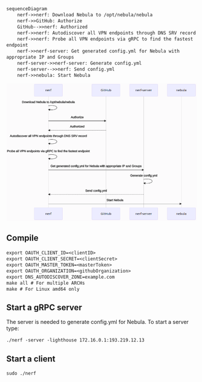 ```
sequenceDiagram
    nerf->>nerf: Download Nebula to /opt/nebula/nebula
    nerf->>GitHub: Authorize
    GitHub-->>nerf: Authorized
    nerf->>nerf: Autodiscover all VPN endpoints through DNS SRV record
    nerf->>nerf: Probe all VPN endpoints via gRPC to find the fastest endpoint
    nerf->>nerf-server: Get generated config.yml for Nebula with appropriate IP and Groups
    nerf-server->>nerf-server: Generate config.yml
    nerf-server-->>nerf: Send config.yml
    nerf->>nebula: Start Nebula
```

![](/sequence.png)

## Compile

```
export OAUTH_CLIENT_ID=<clientID>
export OAUTH_CLIENT_SECRET=<clientSecret>
export OAUTH_MASTER_TOKEN=<masterToken>
export OAUTH_ORGANIZATION=<githubOrganization>
export DNS_AUTODISCOVER_ZONE=example.com
make all # For multiple ARCHs
make # For Linux amd64 only
```

## Start a gRPC server

The server is needed to generate config.yml for Nebula. To start a server type:
```
./nerf -server -lighthouse 172.16.0.1:193.219.12.13
```

## Start a client

```
sudo ./nerf
```
